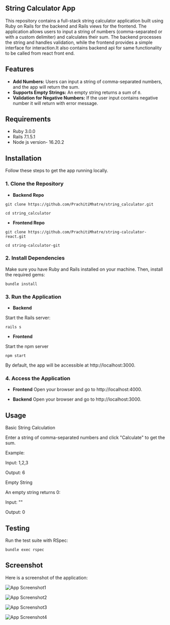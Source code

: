 ## String Calculator App

This repository contains a full-stack string calculator application built using Ruby on Rails for the backend and Rails views for the frontend. The application allows users to input a string of numbers (comma-separated or with a custom delimiter) and calculates their sum. The backend processes the string and handles validation, while the frontend provides a simple interface for interaction.It also contains backend api for same functionality to be called from react front end.

## Features

- **Add Numbers:** Users can input a string of comma-separated numbers, and the app will return the sum.
- **Supports Empty Strings:** An empty string returns a sum of `0`.
- **Validation for Negative Numbers:** If the user input contains negative number it will return with error message.

## Requirements

- Ruby 3.0.0
- Rails 7.1.5.1
- Node js version- 16.20.2

## Installation

Follow these steps to get the app running locally.
### 1. Clone the Repository

- **Backend Repo**

`git clone https://github.com/PrachitiMhatre/string_calculator.git`

`cd string_calculator`

- **Frontend Repo**

`git clone https://github.com/PrachitiMhatre/string-calculator-react.git`

`cd string-calculator-git`

### 2. Install Dependencies

Make sure you have Ruby and Rails installed on your machine. Then, install the required gems:

`bundle install`

### 3. Run the Application

- **Backend**

Start the Rails server:

`rails s`

- **Frontend**

Start the npm server

`npm start`


By default, the app will be accessible at http://localhost:3000.

### 4. Access the Application

- **Frontend**
Open your browser and go to http://localhost:4000.

- **Backend**
Open your browser and go to http://localhost:3000.

## Usage

Basic String Calculation

Enter a string of comma-separated numbers and click "Calculate" to get the sum.

Example:

Input: 1,2,3

Output: 6

Empty String

An empty string returns 0:

Input: ""

Output: 0

## Testing

Run the test suite with RSpec:

`bundle exec rspec`

## Screenshot

Here is a screenshot of the application:

![App Screenshot1](assets/images/Screenshot1.png)

![App Screenshot2](assets/images/Screenshot2.png)

![App Screenshot3](assets/images/Screenshot3.png)

![App Screenshot4](assets/images/Screenshot4.png)





